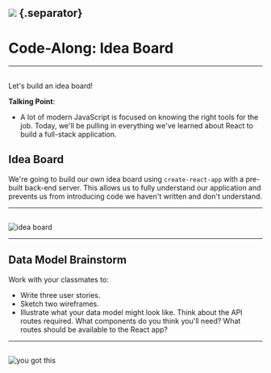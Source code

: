 ## ![](https://s3.amazonaws.com/python-ga/images/GA_Cog_Medium_White_RGB.png) {.separator}
<h1>Code-Along: Idea Board</h1>

---

##

Let's build an idea board!


**Talking Point**:

- A lot of modern JavaScript is focused on knowing the right tools for the job. Today, we'll be pulling in everything we've learned about React to build a full-stack application.



## Idea Board

We're going to build our own idea board using `create-react-app` with a pre-built back-end server. This allows us to fully understand our application and prevents us from introducing code we haven't written and don't understand.


---

##

![idea board](https://slack-imgs.com/?c=1&url=https%3A%2F%2Fcdn-images-1.medium.com%2Fmax%2F1600%2F1*SMKZC-Ej73wFOmqNT-JQ7Q.gif)


---

## Data Model Brainstorm

Work with your classmates to:

- Write three user stories.
- Sketch two wireframes.
- Illustrate what your data model might look like. Think about the API routes required. What components do you think you'll need? What routes should be available to the React app?


---

##

![you got this](assets/you-got-this-meme.png)
